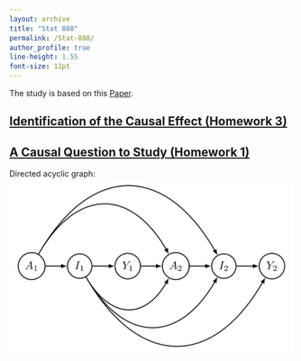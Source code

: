 ```yaml
---
layout: archive
title: "Stat 888"
permalink: /Stat-888/
author_profile: true
line-height: 1.55
font-size: 12pt
---
```



The study is based on this [Paper](https://arxiv.org/pdf/2103.04472.pdf).

## [Identification of the Causal Effect (Homework 3)](https://github.com/Yancheng-Li-Stat/Yancheng-Li-Stat.github.io/blob/master/Stat-888/Identification.pdf)

## [A Causal Question to Study (Homework 1)]([https://github.com/Yancheng-Li-Stat/Yancheng-Li-Stat.github.io/blob/master/Stat-888/HW1.pdf](https://github.com/Yancheng-Li-Stat/Yancheng-Li-Stat.github.io/blob/master/Stat-888/CausalQuestion.pdf))

Directed acyclic graph:
![plot](./Graph.png)
